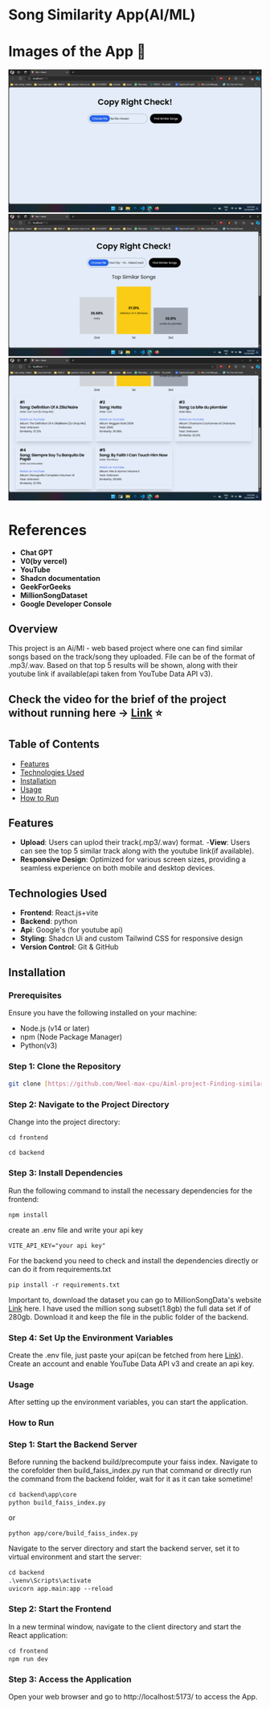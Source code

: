 # Song Similarity App(AI/ML)

# Images of the App :memo:
![Image 1](https://github.com/Neel-max-cpu/Aiml-project-Finding-similar-song/blob/main/public/1.png?raw=true)
![Image 2](https://github.com/Neel-max-cpu/Aiml-project-Finding-similar-song/blob/main/public/2.png?raw=true)
![Image 3](https://github.com/Neel-max-cpu/Aiml-project-Finding-similar-song/blob/main/public/3.png?raw=true)


# References
- **Chat GPT**
- **V0(by vercel)**
- **YouTube**
- **Shadcn documentation**
- **GeekForGeeks**
- **MillionSongDataset**
- **Google Developer Console**

## Overview
This project is an Ai/Ml - web based project where one can find similar songs based on the track/song they uploaded. File can be of the
format of .mp3/.wav.
Based on that top 5 results will be shown, along with their youtube link if available(api taken from YouTube Data API v3).

## Check the video for the brief of the project without running here  -> [Link]() ⭐

## Table of Contents
- [Features](#features)
- [Technologies Used](#technologies-used)
- [Installation](#installation)
- [Usage](#usage)
- [How to Run](#how-to-run)

## Features
- **Upload**:  Users can uplod their track(.mp3/.wav) format.
-**View**: Users can see the top 5 similar track along with the youtube link(if available).
- **Responsive Design**: Optimized for various screen sizes, providing a seamless experience on both mobile and desktop devices.

## Technologies Used
- **Frontend**: React.js+vite
- **Backend**: python
- **Api**: Google's (for youtube api)
- **Styling**: Shadcn Ui and custom Tailwind CSS for responsive design
- **Version Control**: Git & GitHub

## Installation

### Prerequisites
Ensure you have the following installed on your machine:
- Node.js (v14 or later)
- npm (Node Package Manager)
- Python(v3)

### Step 1: Clone the Repository
```bash
git clone [https://github.com/Neel-max-cpu/Aiml-project-Finding-similar-song.git](https://github.com/Neel-max-cpu/AdminDashboard.git)
```

### Step 2: Navigate to the Project Directory
Change into the project directory:
```
cd frontend
```

```
cd backend
```

### Step 3: Install Dependencies
Run the following command to install the necessary dependencies for the frontend:
```
npm install
```
create an .env file and write your api key
```
VITE_API_KEY="your api key"
```

For the backend you need to check and install the dependencies directly or can do it from requirements.txt
```
pip install -r requirements.txt
```

Important to, download the dataset you can go to MillionSongData's website [Link](http://millionsongdataset.com/) here.
I have used the million song subset(1.8gb) the full data set if of 280gb. Download it and keep the file in the public folder of the backend.

### Step 4: Set Up the Environment Variables
Create the .env file, just paste your api(can be fetched from here [Link](https://console.cloud.google.com/apis/dashboard)).
Create an account and enable YouTube Data API v3 and create an api key.


### Usage
After setting up the environment variables, you can start the application.


### How to Run
### Step 1: Start the Backend Server
Before running the backend build/precompute your faiss index.
Navigate to the corefolder then build_faiss_index.py run that command or directly run the command from the backend folder, wait for it as it can take sometime!
```
cd backend\app\core
python build_faiss_index.py
```
or

```
python app/core/build_faiss_index.py

```

Navigate to the server directory and start the backend server, set it to virtual environment and start the server:
```
cd backend
.\venv\Scripts\activate
uvicorn app.main:app --reload
```

### Step 2: Start the Frontend
In a new terminal window, navigate to the client directory and start the React application:
```
cd frontend
npm run dev
```

### Step 3: Access the Application
Open your web browser and go to http://localhost:5173/ to access the App.